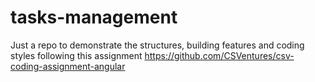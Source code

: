 # tasks-management
Just a repo to demonstrate the structures, building features and coding styles following this assignment
https://github.com/CSVentures/csv-coding-assignment-angular
